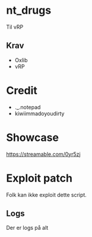 # nt_drugs

Til vRP

## Krav 
* Oxlib
* vRP

# Credit
* ._.notepad
* kiwiimmadoyoudirty

# Showcase
https://streamable.com/0yr5zj

# Exploit patch
Folk kan ikke exploit dette script.

## Logs
Der er logs på alt
